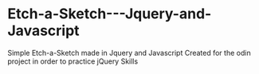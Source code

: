 # Etch-a-Sketch---Jquery-and-Javascript
Simple Etch-a-Sketch made in Jquery and Javascript
Created for the odin project in order to practice jQuery Skills
